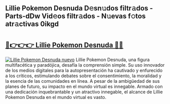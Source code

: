 ## Lillie Pokemon Desnuda D𝚎sn𝚞dos filtr𝚊dos - Parts-dDw Vid𝚎os filtr𝚊dos - N𝚞evas f𝚘tos atr𝚊ctivas 0ikgd

# <h2><a href="http://mb56r0.tromn.icu/?c=Lillie+Pokemon+Desnuda">🔗👉👉👉 Lillie Pokemon Desnuda 🔗🔗</a></h2>

[![Lillie Pokemon Desnuda nuevo](https://i.imgur.com/pEAQMta.gif)](http://mb56r0.tromn.icu/?c=Lillie+Pokemon+Desnuda)
Lillie Pokemon Desnuda, una figura multifacética y paradójica, desafía la comprensión simple. Su uso innovador de los medios digitales para la autopresentación ha cautivado y enfurecido a los críticos, estimulando debates sobre el consentimiento, la moralidad y la esencia de las comunidades en línea. A pesar de la ambigüedad de sus planes de futuro, su impacto en el mundo virtual es innegable. Armado con una dedicación inquebrantable y un atractivo innegable, el alcance de Lillie Pokemon Desnuda en el mundo virtual es vasto.

